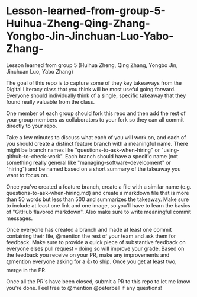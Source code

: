 # Lesson-learned-from-group-5-Huihua-Zheng-Qing-Zhang-Yongbo-Jin-Jinchuan-Luo-Yabo-Zhang-
Lesson learned from group 5 (Huihua Zheng, Qing Zhang, Yongbo Jin, Jinchuan Luo, Yabo Zhang)

The goal of this repo is to capture some of they key takeaways from the Digital Literacy class that you think will be most useful going forward. Everyone should individually think of a single, specific takeaway that they found really valuable from the class.

One member of each group should fork this repo and then add the rest of your group members as collaborators to your fork so they can all commit directly to your repo.

Take a few minutes to discuss what each of you will work on, and each of you should create a distinct feature branch with a meaningful name. There might be branch names like "questions-to-ask-when-hiring" or "using-github-to-check-work". Each branch should have a specific name (not something really general like "managing-software-development" or "hiring") and be named based on a short summary of the takeaway you want to focus on.

Once you've created a feature branch, create a file with a similar name (e.g. questions-to-ask-when-hiring.md) and create a markdown file that is more than 50 words but less than 500 and summarizes the takeaway. Make sure to include at least one link and one image, so you'll have to learn the basics of "GitHub flavored markdown". Also make sure to write meaningful commit messages.

Once everyone has created a branch and made at least one commit containing their file, @mention the rest of your team and ask them for feedback. Make sure to provide a quick piece of substantive feedback on everyone elses pull request - doing so will improve your grade. Based on the feedback you receive on your PR, make any improvements and @mention everyone asking for a :+1: to ship. Once you get at least two, merge in the PR.

Once all the PR's have been closed, submit a PR to this repo to let me know you're done. Feel free to @mention @peterbell if any questions!
